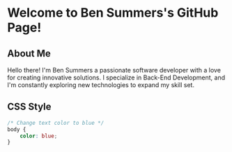 # Welcome to Ben Summers's GitHub Page!

## About Me
Hello there! I'm Ben Summers a passionate software developer with a love for creating innovative solutions. I specialize in Back-End Development, and I'm constantly exploring new technologies to expand my skill set.

## CSS Style
```css
/* Change text color to blue */
body {
    color: blue;
}
